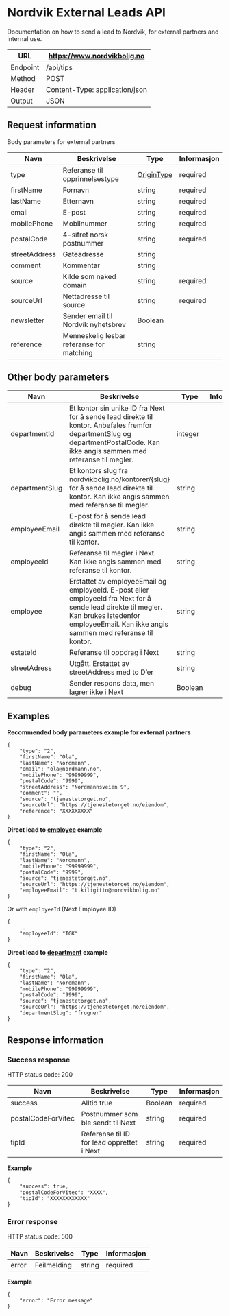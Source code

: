 # Nordvik External Leads API
Documentation on how to send a lead to Nordvik, for external partners and internal use.

URL | https://www.nordvikbolig.no
-- | --
Endpoint | /api/tips
Method | POST
Header | Content-Type: application/json
Output | JSON


## Request information
Body parameters for external partners

Navn | Beskrivelse | Type | Informasjon
-- | -- | -- | --
type | Referanse til opprinnelsestype | [OriginType](https://hub.megler.vitec.net/Help/ResourceModel?modelName=OriginType) | required
firstName | Fornavn | string | required
lastName | Etternavn | string | required
email | E-post | string | required
mobilePhone | Mobilnummer | string | required
postalCode | 4-sifret norsk postnummer | string | required
streetAddress | Gateadresse | string |  
comment | Kommentar | string |  
source | Kilde som naked domain | string | required
sourceUrl | Nettadresse til source | string | required
newsletter | Sender email til Nordvik nyhetsbrev | Boolean |  
reference | Menneskelig lesbar referanse for matching | string


## Other body parameters

Navn | Beskrivelse | Type | Informasjon
-- | -- | -- | --
departmentId | Et kontor sin unike ID fra Next for å sende lead direkte til kontor. Anbefales fremfor departmentSlug og departmentPostalCode. Kan ikke angis sammen med referanse til megler.| integer |  
departmentSlug | Et kontors slug fra nordvikbolig.no/kontorer/{slug} for å sende lead direkte til kontor. Kan ikke angis sammen med referanse til megler. | string |  
employeeEmail | E-post for å sende lead direkte til megler. Kan ikke angis sammen med referanse til kontor. | string |  
employeeId | Referanse til megler i Next. Kan ikke angis sammen med referanse til kontor. | string |  
employee | Erstattet av employeeEmail og employeeId. E-post eller employeeId fra Next for å sende lead direkte til megler. Kan brukes istedenfor employeeEmail. Kan ikke angis sammen med referanse til kontor. | string |  
estateId | Referanse til oppdrag i Next | string |  
streetAdress | Utgått. Erstattet av streetAddress med to D’er | string |  
debug | Sender respons data, men lagrer ikke i Next | Boolean |


## Examples
**Recommended body parameters example for external partners**

```
{
	"type": "2",
	"firstName": "Ola",
	"lastName": "Nordmann",
	"email": "ola@nordmann.no",
	"mobilePhone": "99999999",
	"postalCode": "9999",
	"streetAddress": "Nordmannsveien 9",
	"comment": "",
	"source": "tjenestetorget.no",
	"sourceUrl": "https://tjenestetorget.no/eiendom",
	"reference": "XXXXXXXXX"
}
```

**Direct lead to [employee](https://www.nordvikbolig.no/megler/thomas-granmo-kiligitto) example**
```
{
	"type": "2",
	"firstName": "Ola",
	"lastName": "Nordmann",
	"mobilePhone": "99999999",
	"postalCode": "9999",
	"source": "tjenestetorget.no",
	"sourceUrl": "https://tjenestetorget.no/eiendom",
	"employeeEmail": "t.kiligitto@nordvikbolig.no"
}
```
Or with `employeeId` (Next Employee ID)
```
{
	...
	"employeeId": "TGK"
}
```

**Direct lead to [department](https://www.nordvikbolig.no/kontorer/frogner) example**
```
{
	"type": "2",
	"firstName": "Ola",
	"lastName": "Nordmann",
	"mobilePhone": "99999999",
	"postalCode": "9999",
	"source": "tjenestetorget.no",
	"sourceUrl": "https://tjenestetorget.no/eiendom",
	"departmentSlug": "frogner"
}
```


## Response information
### Success response
HTTP status code: 200

Navn | Beskrivelse | Type | Informasjon
-- | -- | -- | --
success | Alltid true | Boolean | required
postalCodeForVitec | Postnummer som ble sendt til Next | string | required
tipId | Referanse til ID for lead opprettet i Next | string | required

**Example**
```
{
	"success": true,
	"postalCodeForVitec": "XXXX",
	"tipId": "XXXXXXXXXXXX"
}
```


### Error response
HTTP status code: 500

Navn | Beskrivelse | Type | Informasjon
-- | -- | -- | --
error | Feilmelding | string | required


**Example**
```
{
	"error": "Error message"
}
```
